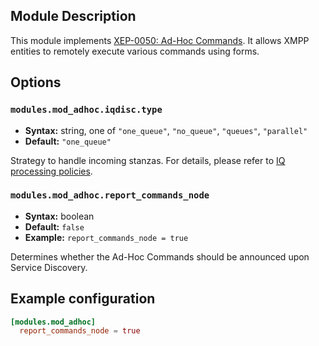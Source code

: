 ## Module Description
This module implements [XEP-0050: Ad-Hoc Commands](http://xmpp.org/extensions/xep-0050.html). It allows XMPP entities to remotely execute various commands using forms.

## Options

### `modules.mod_adhoc.iqdisc.type`
* **Syntax:** string, one of `"one_queue"`, `"no_queue"`, `"queues"`, `"parallel"`
* **Default:** `"one_queue"`

Strategy to handle incoming stanzas. For details, please refer to
[IQ processing policies](../../advanced-configuration/Modules/#iq-processing-policies).

### `modules.mod_adhoc.report_commands_node`
* **Syntax:** boolean
* **Default:** `false`
* **Example:** `report_commands_node = true`

Determines whether the Ad-Hoc Commands should be announced upon Service Discovery.

## Example configuration
```toml
[modules.mod_adhoc]
  report_commands_node = true
```
